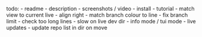 todo:
    - readme
        - description
        - screenshots / video
        - install
        - tutorial
    - match view to current live
        - align right
    - match branch colour to line
    - fix branch limit
    - check too long lines
    - slow on live dev dir
    - info mode / tui mode
    - live updates
        - update repo list in dir on move

